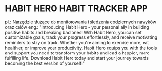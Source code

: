 # HABIT HERO HABIT TRACKER APP
pl.: Narzędzie służące do monitorowania i śledzenia codziennych nawyków oraz celów
eng.: "Introducing Habit Hero – your personal ally in building positive habits and breaking bad ones! With Habit Hero, you can set customizable goals, track your progress effortlessly, and receive motivating reminders to stay on track. Whether you're aiming to exercise more, eat healthier, or improve your productivity, Habit Hero equips you with the tools and support you need to transform your habits and lead a happier, more fulfilling life. Download Habit Hero today and start your journey towards becoming the best version of yourself!"
